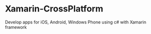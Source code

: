 # Xamarin-CrossPlatform
Develop apps for iOS, Android, Windows Phone using c# with Xamarin framework
